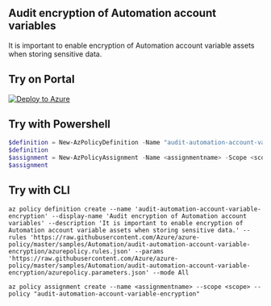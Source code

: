 ## Audit encryption of Automation account variables

It is important to enable encryption of Automation account variable assets when storing sensitive data.

## Try on Portal

[![Deploy to Azure](http://azuredeploy.net/deploybutton.png)](https://portal.azure.com/#blade/Microsoft_Azure_Policy/CreatePolicyDefinitionBlade/uri/https%3A%2F%2Fraw.githubusercontent.com%2FAzure%2Fazure-policy%2Fmaster%2Fsamples%2FAutomation%2Faudit-automation-account-variable-encryption%2Fazurepolicy.json)

## Try with Powershell

````powershell
$definition = New-AzPolicyDefinition -Name "audit-automation-account-variable-encryption" -DisplayName "Audit encryption of Automation account variables" -description "It is important to enable encryption of Automation account variable assets when storing sensitive data." -Policy 'https://raw.githubusercontent.com/Azure/azure-policy/master/samples/Automation/audit-automation-account-variable-encryption/azurepolicy.rules.json' -Parameter 'https://raw.githubusercontent.com/Azure/azure-policy/master/samples/Automation/audit-automation-account-variable-encryption/azurepolicy.parameters.json' -Mode All
$definition
$assignment = New-AzPolicyAssignment -Name <assignmentname> -Scope <scope>  -PolicyDefinition $definition
$assignment 
````

## Try with CLI

````cli
az policy definition create --name 'audit-automation-account-variable-encryption' --display-name 'Audit encryption of Automation account variables' --description 'It is important to enable encryption of Automation account variable assets when storing sensitive data.' --rules 'https://raw.githubusercontent.com/Azure/azure-policy/master/samples/Automation/audit-automation-account-variable-encryption/azurepolicy.rules.json' --params 'https://raw.githubusercontent.com/Azure/azure-policy/master/samples/Automation/audit-automation-account-variable-encryption/azurepolicy.parameters.json' --mode All

az policy assignment create --name <assignmentname> --scope <scope> --policy "audit-automation-account-variable-encryption" 
````

